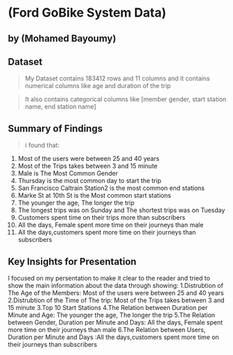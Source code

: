 # (Ford GoBike System Data)
## by (Mohamed Bayoumy)


## Dataset

> My Dataset contains 183412 rows and 11 columns and it contains numerical columns like age and duration of the trip

>It also contains categorical columns like [member gender, start station name, end station name]

## Summary of Findings

>  i found that:
1. Most of the users were between 25 and 40 years
2. Most of the Trips takes between 3 and 15 minute
3. Male is The Most Common Gender 
4. Thursday is the most common day to start the trip
5. San Francisco Caltrain Station2 is the most common end stations 
6. Marke St at 10th St is the Most common start stations
7. The younger the age, The longer the trip
8. The longest trips was on Sunday and The shortest trips was on Tuesday
9. Customers spent time on their trips more than subscribers
10. All the days, Female spent more time on their journeys than male
11. All the days,customers spent more time on their journeys than subscribers

## Key Insights for Presentation
I focused on my persentation to make it clear to the reader and tried to show the main information about the data through showing:
1.Distrubtion of The Age of the Members: Most of the users were between 25 and 40 years
2.Distrubtion of the Time of The trip: Most of the Trips takes between 3 and 15 minute
3.Top 10 Start Stations
4.The Relation between Duration per Minute and Age: The younger the age, The longer the trip
5.The Relation between Gender, Duration per Minute and Days: All the days, Female spent more time on their journeys than male
6.The Relation between Users, Duration per Minute and Days :All the days,customers spent more time on their journeys than subscribers